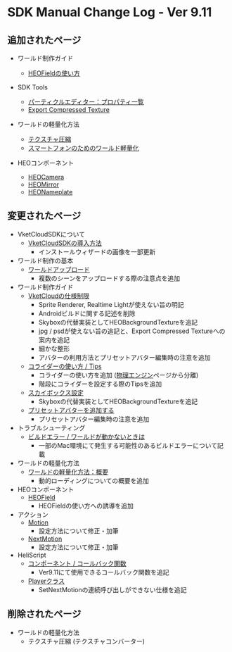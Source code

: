 # SDK Manual Change Log - Ver 9.11

## 追加されたページ

- ワールド制作ガイド
  - [HEOFieldの使い方](https://vrhikky.github.io/VketCloudSDK_Documents/9.11/ja/WorldMakingGuide/HEOFieldTips.html)
- SDK Tools
  - [パーティクルエディター：プロパティ一覧](https://vrhikky.github.io/VketCloudSDK_Documents/9.11/ja/particleeditor/pe_about_properties.html)
  - [Export Compressed Texture](https://vrhikky.github.io/VketCloudSDK_Documents/9.11/ja/SDKTools/ExportCompressedTexture.html)
- ワールドの軽量化方法
  - [テクスチャ圧縮](https://vrhikky.github.io/VketCloudSDK_Documents/9.11/ja/WorldOptimization/TextureCompression.html)
  - [スマートフォンのためのワールド軽量化](https://vrhikky.github.io/VketCloudSDK_Documents/9.11/ja/WorldOptimization/SmartphoneOptimization.html)

- HEOコンポーネント
  - [HEOCamera](https://vrhikky.github.io/VketCloudSDK_Documents/9.11/ja/HEOComponents/HEOCamera.html)
  - [HEOMirror](https://vrhikky.github.io/VketCloudSDK_Documents/9.11/ja/HEOComponents/HEOMirror.html)
  - [HEONameplate](https://vrhikky.github.io/VketCloudSDK_Documents/9.11/ja/HEOComponents/HEONameplate.html)

## 変更されたページ

- VketCloudSDKについて
  - [VketCloudSDKの導入方法](https://vrhikky.github.io/VketCloudSDK_Documents/9.11/ja/AboutVketCloudSDK/SetupSDK_external.html)
    - インストールウィザードの画像を一部更新
- ワールド制作の基本
  - [ワールドアップロード](https://vrhikky.github.io/VketCloudSDK_Documents/9.11/ja/FirstStep/WorldUpload.html)
    - 複数のシーンをアップロードする際の注意点を追加
- ワールド制作ガイド
  - [VketCloudの仕様制限](https://vrhikky.github.io/VketCloudSDK_Documents/9.11/ja/WorldMakingGuide/UnityGuidelines.html)
    - Sprite Renderer, Realtime Lightが使えない旨の明記
    - Androidビルドに関する記述を削除
    - Skyboxの代替実装としてHEOBackgroundTextureを追記
    - jpg / psdが使えない旨の追記と、Export Compressed Textureへの案内を追記
    - 細かな整形
    - アバターの利用方法とプリセットアバター編集時の注意を追加
  - [コライダーの使い方 / Tips](https://vrhikky.github.io/VketCloudSDK_Documents/9.11/ja/WorldMakingGuide/Collider.html)
    - コライダーの使い方を追加 ([物理エンジン](https://vrhikky.github.io/VketCloudSDK_Documents/9.11/ja/WorldMakingGuide/PhysicsEngine.html)ページから分離)
    - 階段にコライダーを設定する際のTipsを追加
  - [スカイボックス設定](https://vrhikky.github.io/VketCloudSDK_Documents/9.11/ja/WorldMakingGuide/Skybox.html)
    - Skyboxの代替実装としてHEOBackgroundTextureを追記
  - [プリセットアバターを追加する](https://vrhikky.github.io/VketCloudSDK_Documents/9.11/ja/WorldMakingGuide/PresetAvatar.html)
    - プリセットアバター編集時の注意を追加
- トラブルシューティング
  - [ビルドエラー / ワールドが動かないときは](https://vrhikky.github.io/VketCloudSDK_Documents/9.11/ja/troubleshooting/BuildError.html)
    - 一部のMac環境にて発生する可能性のあるビルドエラーについて記載
- ワールドの軽量化方法
  - [ワールドの軽量化方法：概要](https://vrhikky.github.io/VketCloudSDK_Documents/9.11/ja/WorldMakingGuide/WorldOptimization.html)
    - 動的ローディングについての概要を追加
- HEOコンポーネント
  - [HEOField](https://vrhikky.github.io/VketCloudSDK_Documents/9.11/ja/HEOComponents/HEOField.html)
    - HEOFieldの使い方への誘導を追加
- アクション
  - [Motion](https://vrhikky.github.io/VketCloudSDK_Documents/latest/ja/Actions/Avatar/Motion.html)
    - 設定方法について修正・加筆
  - [NextMotion](https://vrhikky.github.io/VketCloudSDK_Documents/latest/ja/Actions/Avatar/NextMotion.html)
    - 設定方法について修正・加筆
- HeliScript
  - [コンポーネント / コールバック関数](https://vrhikky.github.io/VketCloudSDK_Documents/9.11/ja/hs/hs_component.html)
    - Ver9.11にて使用できるコールバック関数を追記
  - [Playerクラス](https://vrhikky.github.io/VketCloudSDK_Documents/9.11/ja/hs/hs_class_player.html#setnextmotion)
    - SetNextMotionの連続呼び出しができない仕様を追記

## 削除されたページ

- ワールドの軽量化方法
  - テクスチャ圧縮 (テクスチャコンバーター)
